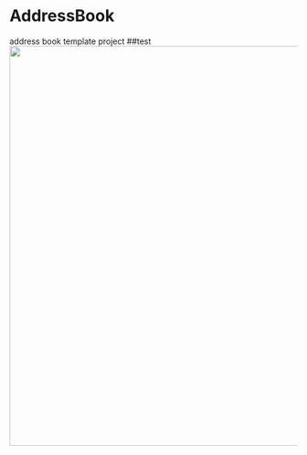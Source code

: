 # AddressBook
address book template project
##test
<img src="http://uploads.im/cN6ua.png" width=700 />
